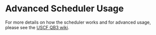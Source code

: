# Advanced Scheduler Usage 

For more details on how the scheduler works and for advanced usage, please see the [USCF QB3 wiki](https://salilab.org/qb3cluster).
